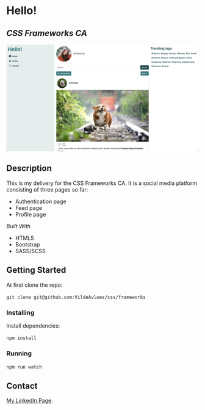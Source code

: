 # Hello!

## _CSS Frameworks CA_

![A screenshot of the portofolio page.](/src/assets/css-frameworks-screenshot.png)

## Description

This is my delivery for the CSS Frameworks CA. It is a social media platform consisting of three pages so far:

- Authentication page
- Feed page
- Profile page

_Built With_

- HTML5
- Bootstrap
- SASS/SCSS

## Getting Started

At first clone the repo:

`git clone git@github.com:VildeAvloes/css/frameworks`

### Installing

Install dependencies:

`npm install`

### Running

`npm run watch`

## Contact

[My LinkedIn Page](https://www.linkedin.com/in/vilde-avloes/).
